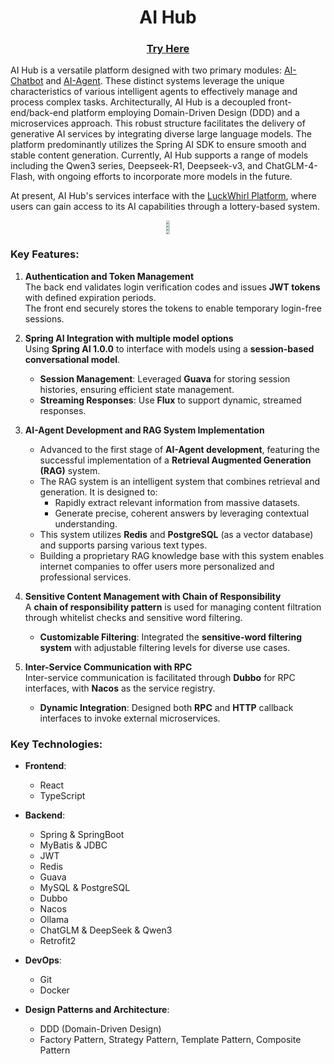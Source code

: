 # <div align="center">AI Hub</div>

### <div align="center">[Try Here](http://chatbot.linst-yyds.top/)</div>

AI Hub is a versatile platform designed with two primary modules: [AI-Chatbot](https://github.com/lst3455/AI-ChatBot)
and [AI-Agent](https://github.com/lst3455/AI-Agent). These distinct systems leverage the unique characteristics of
various intelligent agents to effectively manage and process complex tasks. Architecturally, AI Hub is a decoupled
front-end/back-end platform employing Domain-Driven Design (DDD) and a microservices approach. This robust structure
facilitates the delivery of generative AI services by integrating diverse large language models. The platform
predominantly utilizes the Spring AI SDK to ensure smooth and stable content generation. Currently, AI Hub supports a
range of models including the Qwen3 series, Deepseek-R1, Deepseek-v3, and ChatGLM-4-Flash, with ongoing efforts to
incorporate more models in the future.

At present, AI Hub's services interface with the [LuckWhirl Platform](https://github.com/lst3455/LuckWhirl-platform),
where users can gain access to its AI capabilities through a lottery-based system.


<div align="center"><img src="docs/readme/auth.png" style="zoom: 33%;" /></div>
<div align="center"><img src="docs/readme/chat2.png" style="zoom: 33%;" /></div>
<div align="center"><img src="docs/readme/chat1.png" style="zoom: 33%;" /></div>
<div align="center"><img src="docs/readme/agent2.png" style="zoom: 33%;" /></div>

### Key Features:

1. **Authentication and Token Management**  
   The back end validates login verification codes and issues **JWT tokens** with defined expiration periods.  
   The front end securely stores the tokens to enable temporary login-free sessions.

2. **Spring AI Integration with multiple model options**  
   Using **Spring AI 1.0.0** to interface with models using a **session-based conversational model**.
    - **Session Management**: Leveraged **Guava** for storing session histories, ensuring efficient state management.
    - **Streaming Responses**: Use **Flux** to support dynamic, streamed responses.

3. **AI-Agent Development and RAG System Implementation**
    - Advanced to the first stage of **AI-Agent development**, featuring the successful implementation of a **Retrieval
      Augmented Generation (RAG)** system.
    - The RAG system is an intelligent system that combines retrieval and generation. It is designed to:
        - Rapidly extract relevant information from massive datasets.
        - Generate precise, coherent answers by leveraging contextual understanding.
    - This system utilizes **Redis** and **PostgreSQL** (as a vector database) and supports parsing various text types.
    - Building a proprietary RAG knowledge base with this system enables internet companies to offer users more
      personalized and professional services.

4. **Sensitive Content Management with Chain of Responsibility**  
   A **chain of responsibility pattern** is used for managing content filtration through whitelist checks and sensitive
   word filtering.
    - **Customizable Filtering**: Integrated the **sensitive-word filtering system** with adjustable filtering levels
      for diverse use cases.

5. **Inter-Service Communication with RPC**  
   Inter-service communication is facilitated through **Dubbo** for RPC interfaces, with **Nacos** as the service
   registry.
    - **Dynamic Integration**: Designed both **RPC** and **HTTP** callback interfaces to invoke external microservices.

### Key Technologies:

- **Frontend**:
    - React
    - TypeScript

- **Backend**:
    - Spring & SpringBoot
    - MyBatis & JDBC
    - JWT
    - Redis
    - Guava
    - MySQL & PostgreSQL
    - Dubbo
    - Nacos
    - Ollama
    - ChatGLM & DeepSeek & Qwen3
    - Retrofit2

- **DevOps**:
    - Git
    - Docker

- **Design Patterns and Architecture**:
    - DDD (Domain-Driven Design)
    - Factory Pattern, Strategy Pattern, Template Pattern, Composite Pattern

